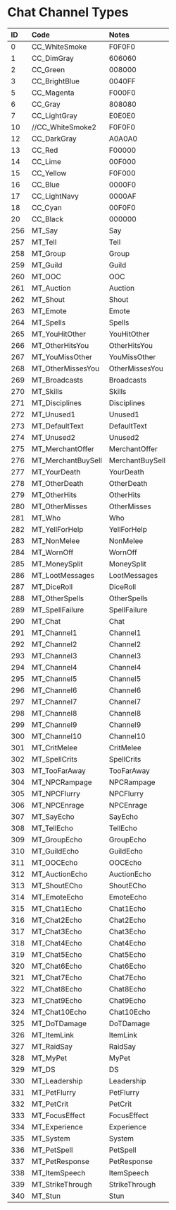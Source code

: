 # Chat Channel Types

| **ID** | **Code** | **Notes** |
| :--- | :--- | :--- |
| 0 | CC\_WhiteSmoke | F0F0F0 |
| 1 | CC\_DimGray | 606060 |
| 2 | CC\_Green | 008000 |
| 3 | CC\_BrightBlue | 0040FF |
| 5 | CC\_Magenta | F000F0 |
| 6 | CC\_Gray | 808080 |
| 7 | CC\_LightGray | E0E0E0 |
| 10 | //CC\_WhiteSmoke2 | F0F0F0 |
| 12 | CC\_DarkGray | A0A0A0 |
| 13 | CC\_Red | F00000 |
| 14 | CC\_Lime | 00F000 |
| 15 | CC\_Yellow | F0F000 |
| 16 | CC\_Blue | 0000F0 |
| 17 | CC\_LightNavy | 0000AF |
| 18 | CC\_Cyan | 00F0F0 |
| 20 | CC\_Black | 000000 |
| 256 | MT\_Say | Say |
| 257 | MT\_Tell | Tell |
| 258 | MT\_Group | Group |
| 259 | MT\_Guild | Guild |
| 260 | MT\_OOC | OOC |
| 261 | MT\_Auction | Auction |
| 262 | MT\_Shout | Shout |
| 263 | MT\_Emote | Emote |
| 264 | MT\_Spells | Spells |
| 265 | MT\_YouHitOther | YouHitOther |
| 266 | MT\_OtherHitsYou | OtherHitsYou |
| 267 | MT\_YouMissOther | YouMissOther |
| 268 | MT\_OtherMissesYou | OtherMissesYou |
| 269 | MT\_Broadcasts | Broadcasts |
| 270 | MT\_Skills | Skills |
| 271 | MT\_Disciplines | Disciplines |
| 272 | MT\_Unused1 | Unused1 |
| 273 | MT\_DefaultText | DefaultText |
| 274 | MT\_Unused2 | Unused2 |
| 275 | MT\_MerchantOffer | MerchantOffer |
| 276 | MT\_MerchantBuySell | MerchantBuySell |
| 277 | MT\_YourDeath | YourDeath |
| 278 | MT\_OtherDeath | OtherDeath |
| 279 | MT\_OtherHits | OtherHits |
| 280 | MT\_OtherMisses | OtherMisses |
| 281 | MT\_Who | Who |
| 282 | MT\_YellForHelp | YellForHelp |
| 283 | MT\_NonMelee | NonMelee |
| 284 | MT\_WornOff | WornOff |
| 285 | MT\_MoneySplit | MoneySplit |
| 286 | MT\_LootMessages | LootMessages |
| 287 | MT\_DiceRoll | DiceRoll |
| 288 | MT\_OtherSpells | OtherSpells |
| 289 | MT\_SpellFailure | SpellFailure |
| 290 | MT\_Chat | Chat |
| 291 | MT\_Channel1 | Channel1 |
| 292 | MT\_Channel2 | Channel2 |
| 293 | MT\_Channel3 | Channel3 |
| 294 | MT\_Channel4 | Channel4 |
| 295 | MT\_Channel5 | Channel5 |
| 296 | MT\_Channel6 | Channel6 |
| 297 | MT\_Channel7 | Channel7 |
| 298 | MT\_Channel8 | Channel8 |
| 299 | MT\_Channel9 | Channel9 |
| 300 | MT\_Channel10 | Channel10 |
| 301 | MT\_CritMelee | CritMelee |
| 302 | MT\_SpellCrits | SpellCrits |
| 303 | MT\_TooFarAway | TooFarAway |
| 304 | MT\_NPCRampage | NPCRampage |
| 305 | MT\_NPCFlurry | NPCFlurry |
| 306 | MT\_NPCEnrage | NPCEnrage |
| 307 | MT\_SayEcho | SayEcho |
| 308 | MT\_TellEcho | TellEcho |
| 309 | MT\_GroupEcho | GroupEcho |
| 310 | MT\_GuildEcho | GuildEcho |
| 311 | MT\_OOCEcho | OOCEcho |
| 312 | MT\_AuctionEcho | AuctionEcho |
| 313 | MT\_ShoutECho | ShoutECho |
| 314 | MT\_EmoteEcho | EmoteEcho |
| 315 | MT\_Chat1Echo | Chat1Echo |
| 316 | MT\_Chat2Echo | Chat2Echo |
| 317 | MT\_Chat3Echo | Chat3Echo |
| 318 | MT\_Chat4Echo | Chat4Echo |
| 319 | MT\_Chat5Echo | Chat5Echo |
| 320 | MT\_Chat6Echo | Chat6Echo |
| 321 | MT\_Chat7Echo | Chat7Echo |
| 322 | MT\_Chat8Echo | Chat8Echo |
| 323 | MT\_Chat9Echo | Chat9Echo |
| 324 | MT\_Chat10Echo | Chat10Echo |
| 325 | MT\_DoTDamage | DoTDamage |
| 326 | MT\_ItemLink | ItemLink |
| 327 | MT\_RaidSay | RaidSay |
| 328 | MT\_MyPet | MyPet |
| 329 | MT\_DS | DS |
| 330 | MT\_Leadership | Leadership |
| 331 | MT\_PetFlurry | PetFlurry |
| 332 | MT\_PetCrit | PetCrit |
| 333 | MT\_FocusEffect | FocusEffect |
| 334 | MT\_Experience | Experience |
| 335 | MT\_System | System |
| 336 | MT\_PetSpell | PetSpell |
| 337 | MT\_PetResponse | PetResponse |
| 338 | MT\_ItemSpeech | ItemSpeech |
| 339 | MT\_StrikeThrough | StrikeThrough |
| 340 | MT\_Stun | Stun |

